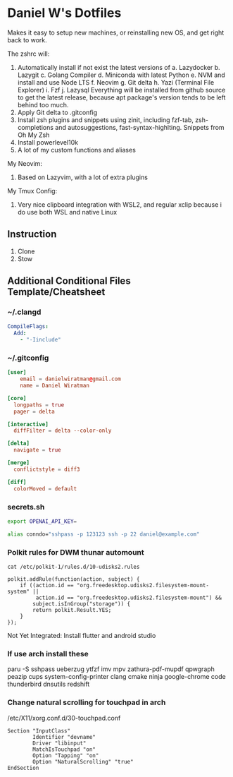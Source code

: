 # Daniel W's Dotfiles

Makes it easy to setup new machines, or reinstalling new OS, and get right back to work.

The zshrc will:
1. Automatically install if not exist the latest versions of
  a. Lazydocker
  b. Lazygit
  c. Golang Compiler
  d. Miniconda with latest Python
  e. NVM and install and use Node LTS
  f. Neovim
  g. Git delta
  h. Yazi (Terminal File Explorer)
  i. Fzf
  j. Lazysql
  Everything will be installed from github source to get the latest release, because apt package's version tends to be left behind too much. 
2. Apply Git delta to .gitconfig
3. Install zsh plugins and snippets using zinit, including fzf-tab, zsh-completions and autosuggestions, fast-syntax-highlting. Snippets from Oh My Zsh
4. Install powerlevel10k
5. A lot of my custom functions and aliases

My Neovim:
1. Based on Lazyvim, with a lot of extra plugins

My Tmux Config:
1. Very nice clipboard integration with WSL2, and regular xclip because i do use both WSL and native Linux

## Instruction
1. Clone
2. Stow

## Additional Conditional Files Template/Cheatsheet

### ~/.clangd
```yaml
CompileFlags:
  Add:
    - "-Iinclude"
```

### ~/.gitconfig
```toml
[user]
	email = danielwiratman@gmail.com
	name = Daniel Wiratman

[core]
  longpaths = true
  pager = delta

[interactive]
  diffFilter = delta --color-only

[delta]
  navigate = true

[merge]
  conflictstyle = diff3

[diff]
  colorMoved = default
```

### secrets.sh
```bash 
export OPENAI_API_KEY=

alias conndo="sshpass -p 123123 ssh -p 22 daniel@example.com"
```


### Polkit rules for DWM thunar automount
`cat /etc/polkit-1/rules.d/10-udisks2.rules`
```
polkit.addRule(function(action, subject) {
    if ((action.id == "org.freedesktop.udisks2.filesystem-mount-system" ||
         action.id == "org.freedesktop.udisks2.filesystem-mount") &&
        subject.isInGroup("storage")) {
        return polkit.Result.YES;
    }
});
```

Not Yet Integrated: Install flutter and android studio

### If use arch install these
paru -S sshpass ueberzug ytfzf imv mpv zathura-pdf-mupdf qpwgraph peazip cups system-config-printer clang cmake ninja google-chrome code thunderbird dnsutils redshift

### Change natural scrolling for touchpad in arch
/etc/X11/xorg.conf.d/30-touchpad.conf
```
Section "InputClass"
        Identifier "devname"
        Driver "libinput"
        MatchIsTouchpad "on"
        Option "Tapping" "on"
        Option "NaturalScrolling" "true"
EndSection
```
